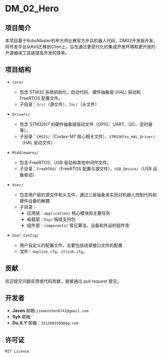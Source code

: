 # DM_02_Hero

## 项目简介

本项目基于RoboMaster机甲大师比赛官方步兵机器人代码，DM02开发板开发，将开发平台从Keil迁移到Clion上，旨在通过更现代化的集成开发环境和更开放的开源编译工具链提高开发的效率。

## 项目结构

- `Core/`
  - 包含 STM32 系统初始化、启动代码、硬件抽象层 (HAL) 驱动和 FreeRTOS 配置文件。
  - 子目录：`Src/`（源文件）、`Inc/`（头文件）

- `Drivers/`
  - 包含 STM32H7 的硬件抽象层驱动文件（GPIO、UART、I2C、定时器等）。
  - 子目录：`CMSIS/`（Cortex-M7 核心相关文件）、`STM32H7xx_HAL_Driver/`（HAL 驱动文件）

- `Middlewares/`
  - 包含 FreeRTOS、USB 驱动和其他中间件文件。
  - 子目录：`FreeRTOS/`（FreeRTOS 配置与源文件）、`USB_Device/`（USB 设备驱动）

- `User/`
  - 包含用户层的源文件和头文件，通过三层抽象来实现对机器人控制代码和硬件设备的解耦
  - 子目录：
    - 应用层：`application/` 核心模块和主要任务
    - 板载层：`bsp/` 板级支持包
    - 组件层：`components/` 常见算法、设备和外设的组件库

- `User_Config/`
  - 用户自定义的配置文件，主要包括烧录接口文件的配置
  - 文件：`daplink.cfg`、`stlink.cfg`。

## 贡献

欢迎提交问题反馈或代码贡献，直接通过 pull request 提交。

## 开发者

- **Javen** 邮箱:`jiewenshen6741@gmail.com`
- **Syh** 邮箱:``
- **Du.X.Y** 邮箱：`3512683509@qq.com`

## 许可证

`MIT License`
